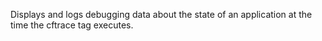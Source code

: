 Displays and logs debugging data about the state of an application at the time the cftrace tag executes.
